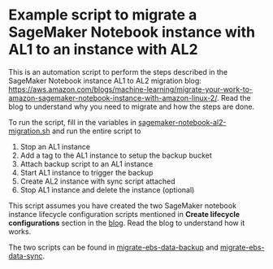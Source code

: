 # Example script to migrate a SageMaker Notebook instance with AL1 to an instance with AL2

This is an automation script to perform the steps described in the SageMaker Notebook instance AL1 to AL2 migration blog: https://aws.amazon.com/blogs/machine-learning/migrate-your-work-to-amazon-sagemaker-notebook-instance-with-amazon-linux-2/. Read the blog to understand why you need to migrate and how the steps are done.

To run the script, fill in the variables in [sagemaker-notebook-al2-migration.sh](./sagemaker-notebook-al2-migration.sh#L1-L12) and run the entire script to 

1. Stop an AL1 instance
1. Add a tag to the AL1 instance to setup the backup bucket
1. Attach backup script to an AL1 instance
1. Start AL1 instance to trigger the backup
1. Create AL2 instance with sync script attached
1. Stop AL1 instance and delete the instance (optional)

This script assumes you have created the two SageMaker notebook instance lifecycle configuration scripts mentioned in **Create lifecycle configurations** section in the [blog](https://aws.amazon.com/blogs/machine-learning/migrate-your-work-to-amazon-sagemaker-notebook-instance-with-amazon-linux-2/). Read the blog to understand how it works.

The two scripts can be found in [migrate-ebs-data-backup](https://github.com/aws-samples/amazon-sagemaker-notebook-instance-lifecycle-config-samples/tree/master/scripts/migrate-ebs-data-backup) and [migrate-ebs-data-sync](https://github.com/aws-samples/amazon-sagemaker-notebook-instance-lifecycle-config-samples/tree/master/scripts/migrate-ebs-data-sync).
